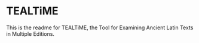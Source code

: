 # TEALTiME

This is the readme for TEALTiME, the Tool for Examining Ancient Latin Texts in Multiple Editions.